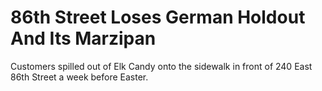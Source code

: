 86th Street Loses German Holdout And Its Marzipan
===

   Customers spilled out of Elk Candy onto the sidewalk in front of 240 East 86th Street a week before Easter. 
